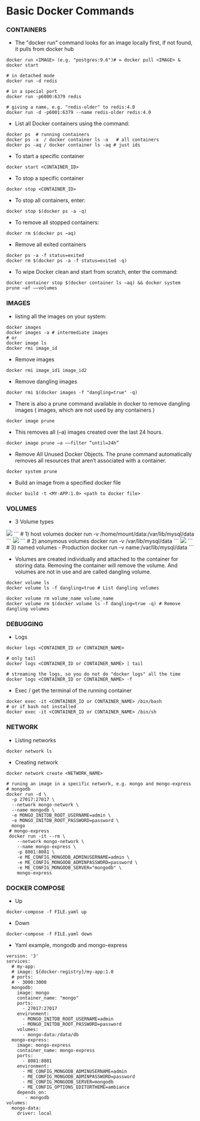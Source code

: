 # Basic Docker Commands

### CONTAINERS
- The "docker run" command looks for an image locally first, if not found, it pulls from docker hub
```
docker run <IMAGE> (e.g. "postgres:9.6")# = docker pull <IMAGE> & docker start  

# in detached mode
docker run -d redis

# in a special port
docker run -p6000:6379 redis

# giving a name, e.g. "redis-older" to redis:4.0
docker run -d -p6001:6379 --name redis-older redis:4.0
```
- List all Docker containers using the command:
```
docker ps  # running containers
docker ps -a  / docker container ls -a   # all containers
docker ps -aq / docker container ls -aq # just ids
```
- To start a specific container
```
docker start <CONTAINER_ID>
```
- To stop a specific container
```
docker stop <CONTAINER_ID>
```
- To stop all containers, enter:
```
docker stop $(docker ps -a -q)
```
- To remove all stopped containers:
```
docker rm $(docker ps –aq)
```
- Remove all exited containers
```
docker ps -a -f status=exited
docker rm $(docker ps -a -f status=exited -q)
```
- To wipe Docker clean and start from scratch, enter the command:
```
docker container stop $(docker container ls –aq) && docker system prune –af ––volumes
```

### IMAGES
-  listing all the images on your system:
```
docker images 
docker images -a # intermediate images
# or
docker image ls  
docker rmi image_id
```
- Remove images
```
docker rmi image_id1 image_id2
```
-  Remove dangling images
```
docker rmi $(docker images -f "dangling=true" -q)
```
- There is also a prune command available in docker to remove dangling images ( images, which are not used by any containers )
```
docker image prune
```
- This removes all (–a) images created over the last 24 hours. 
```
docker image prune –a ––filter “until=24h”
```
- Remove All Unused Docker Objects. The prune command automatically removes all resources that aren’t associated with a container.
```
docker system prune
```
- Build an image from a specified docker file
```
docker build -t <MY-APP:1.0> <path to docker file>
```

### VOLUMES
- 3 Volume types

<img src="https://github.com/HackTechGO/Docker/blob/master/assets/hosted-volume.png">
 ```
# 1) host volumes
docker run -v /home/mount/data:/var/lib/mysql/data
```
<img src="https://github.com/HackTechGO/Docker/blob/master/assets/anonymous-volume.png">
 ```
# 2) anonymous volumes
docker run -v /var/lib/mysql/data
```
<img src="https://github.com/HackTechGO/Docker/blob/master/assets/named-volume.png">
 ```
# 3) named volumes - Production
docker run -v name:/var/lib/mysql/data
```

- Volumes are created individually and attached to the container for storing data. Removing the container will remove the volume. 
And volumes are not in use and are called dangling volume.
```
docker volume ls
docker volume ls -f dangling=true # List dangling volumes

docker volume rm volume_name volume_name
docker volume rm $(docker volume ls -f dangling=true -q) # Remove dangling volumes
```

### DEBUGGING
- Logs
```
docker logs <CONTAINER_ID or CONTAINER_NAME>

# only tail
docker logs <CONTAINER_ID or CONTAINER_NAME> | tail

# streaming the logs, so you do not do "docker logs" all the time
docker logs <CONTAINER_ID or CONTAINER_NAME> -f
```
- Exec / get the terminal of the running container
```
docker exec -it <CONTAINER_ID or CONTAINER_NAME> /bin/bash
# or if bash not installed
docker exec -it <CONTAINER_ID or CONTAINER_NAME> /bin/sh
```

### NETWORK
- Listing networks
```
docker network ls
```
- Creating network
```
docker network create <NETWORK_NAME>

# runing an image in a specific network, e.g. mongo and mongo-express
# mongodb
docker run -d \
  -p 27017:27017 \
  --network mongo-network \
  --name mongodb \
  -e MONGO_INITDB_ROOT_USERNAME=admin \
  -e MONGO_INITDB_ROOT_PASSWORD=password \
  mongo
 # mongo-express
 docker run -it --rm \
    --network mongo-network \
    --name mongo-express \
    -p 8081:8081 \
    -e ME_CONFIG_MONGODB_ADMINUSERNAME=admin \
    -e ME_CONFIG_MONGODB_ADMINPASSWORD=password \
    -e ME_CONFIG_MONGODB_SERVER="mongodb" \
    mongo-express
```

### DOCKER COMPOSE
- Up
```
docker-compose -f FILE.yaml up
```
- Down
```
docker-compose -f FILE.yaml down
```
- Yaml example, mongodb and mongo-express
```
version: '3'
services:
  # my-app:
  # image: ${docker-registry}/my-app:1.0
  # ports:
  # - 3000:3000
  mongodb:
    image: mongo
    container_name: "mongo"
    ports:
      - 27017:27017
    environment:
      - MONGO_INITDB_ROOT_USERNAME=admin
      - MONGO_INITDB_ROOT_PASSWORD=password
    volumes:
      - mongo-data:/data/db
  mongo-express:
    image: mongo-express
    container_name: mongo-express
    ports:
      - 8081:8081
    environment:
      - ME_CONFIG_MONGODB_ADMINUSERNAME=admin
      - ME_CONFIG_MONGODB_ADMINPASSWORD=password
      - ME_CONFIG_MONGODB_SERVER=mongodb
      - ME_CONFIG_OPTIONS_EDITORTHEME=ambiance
    depends_on:
       - mongodb
volumes:
  mongo-data:
    driver: local
```
